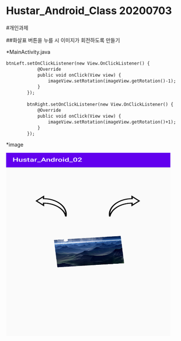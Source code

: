 Hustar_Android_Class 20200703
====================

#개인과제

##화살표 버튼을 누를 시 이미지가 회전하도록 만들기

*MainActivity.java
```
btnLeft.setOnClickListener(new View.OnClickListener() {
            @Override
            public void onClick(View view) {
                imageView.setRotation(imageView.getRotation()-1);
            }
        });

        btnRight.setOnClickListener(new View.OnClickListener() {
            @Override
            public void onClick(View view) {
                imageView.setRotation(imageView.getRotation()+1);
            }
        });
```

*image

<img src ="/PracticeImage/20200703 Hustar-Android_02.PNG" width="450px" height="500px"></img>